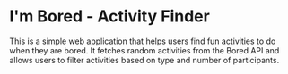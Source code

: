 # I'm Bored - Activity Finder

This is a simple web application that helps users find fun activities to do when they are bored. It fetches random activities from the Bored API and allows users to filter activities based on type and number of participants.

